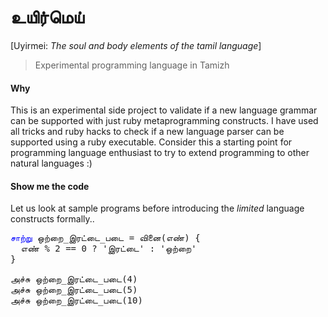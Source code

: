 # உயிர்மெய் 

[Uyirmei: *The soul and body elements of the tamil language*]

> Experimental programming language in Tamizh

#### Why

This is an experimental side project to validate if a new language grammar can be supported with just ruby metaprogramming constructs. I have used all tricks and ruby hacks to check if a new language parser can be supported using a ruby executable. Consider this a starting point for programming language enthusiast to try to extend programming to other natural languages :)

#### Show me the code

Let us look at sample programs before introducing the *limited* language constructs formally..

<pre class="code"><span style="color: blue">சாற்று</span> ஒற்றை_இரட்டை_படை <span class="pl-k">=</span> வினை(எண்) {
  எண் <span class="pl-k">%</span> <span class="pl-c1">2</span> <span class="pl-k">==</span> <span class="pl-c1">0</span> <span class="pl-k">?</span> <span class="pl-s"><span class="pl-pds">'</span>இரட்டை<span class="pl-pds">'</span></span> <span class="pl-k">:</span> <span class="pl-s"><span class="pl-pds">'</span>ஒற்றை<span class="pl-pds">'</span></span>
}

அச்சு ஒற்றை_இரட்டை_படை(<span class="pl-c1">4</span>)
அச்சு ஒற்றை_இரட்டை_படை(<span class="pl-c1">5</span>)
அச்சு ஒற்றை_இரட்டை_படை(<span class="pl-c1">10</span>)
</pre>

